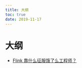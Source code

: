 ```yaml
---
title: 大纲
toc: true
date: 2019-11-17
---
```

# 大纲


- [Flink 靠什么征服饿了么工程师？](https://mp.weixin.qq.com/s?__biz=MzIzOTU0NTQ0MA==&mid=2247488042&idx=1&sn=c3f021f076ee8053a4c9a6d5de948cb7&chksm=e9292f25de5ea633f774add4e5500774d795ee0545e507f50cd50bdda0ca0633db380ed49527&mpshare=1&scene=1&srcid=0813V0ozgXaFHviqcqju7g8v#rd)
